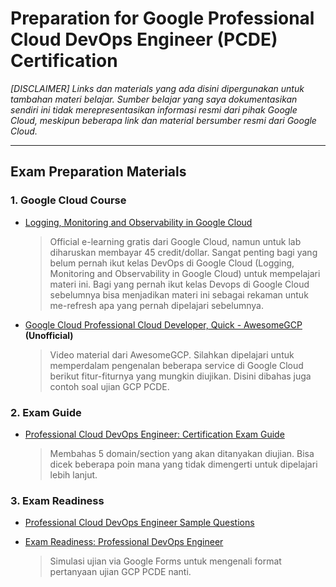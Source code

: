 # Preparation for Google Professional Cloud DevOps Engineer (PCDE) Certification
_[DISCLAIMER] Links dan materials yang ada disini dipergunakan untuk tambahan materi belajar. Sumber belajar yang saya dokumentasikan sendiri ini tidak merepresentasikan informasi resmi dari pihak Google Cloud, meskipun beberapa link dan material bersumber resmi dari Google Cloud._

---
## Exam Preparation Materials
### 1. Google Cloud Course
- [Logging, Monitoring and Observability in Google Cloud](https://www.cloudskillsboost.google/course_templates/99)

    > Official e-learning gratis dari Google Cloud, namun untuk lab diharuskan membayar 45 credit/dollar. Sangat penting bagi yang belum pernah ikut kelas DevOps di Google Cloud (Logging, Monitoring and Observability in Google Cloud) untuk mempelajari materi ini. Bagi yang pernah ikut kelas Devops di Google Cloud sebelumnya bisa menjadikan materi ini sebagai rekaman untuk me-refresh apa yang pernah dipelajari sebelumnya.

- [Google Cloud Professional Cloud Developer, Quick - AwesomeGCP](https://www.youtube.com/playlist?list=PLQMsfKRZZviR6NAoNOx_FFKbC1m_qZAuT) **(Unofficial)**

    > Video material dari AwesomeGCP. Silahkan dipelajari untuk memperdalam pengenalan beberapa service di Google Cloud berikut fitur-fiturnya yang mungkin diujikan. Disini dibahas juga contoh soal ujian GCP PCDE.

### 2. Exam Guide
- [Professional Cloud DevOps Engineer: Certification Exam Guide](https://cloud.google.com/learn/certification/guides/cloud-devops-engineer)

    > Membahas 5 domain/section yang akan ditanyakan diujian. Bisa dicek beberapa poin mana yang tidak dimengerti untuk dipelajari lebih lanjut.

### 3. Exam Readiness
- [Professional Cloud DevOps Engineer Sample Questions](https://docs.google.com/forms/d/e/1FAIpQLSdpk564uiDvdnqqyPoVjgpBp0TEtgScSFuDV7YQvRSumwUyoQ/viewform)
- [Exam Readiness: Professional DevOps Engineer](https://docs.google.com/forms/d/e/1FAIpQLSflTWSOaDFOrErrEJ2dnovSHYlq9AmzU3Crzh4Rl9entn48uw/viewform)

    > Simulasi ujian via Google Forms untuk mengenali format pertanyaan ujian GCP PCDE nanti.
